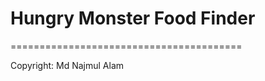 #  Hungry Monster Food Finder

========================================


Copyright: Md Najmul Alam
